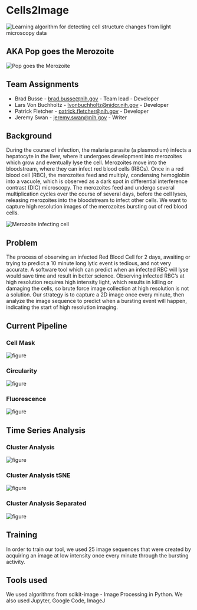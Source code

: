 # Cells2Image
![Learning algorithm for detecting cell structure changes from light microscopy data](images/Cover-Slide.jpg "Learning algorithm for detecting cell structure changes from light microscopy data")

## AKA Pop goes the Merozoite
![Pop goes the Merozoite](images/Cover-Slide-Funny.jpg "Pop goes the Merozoite!")

## Team Assignments
* Brad Busse - brad.busse@nih.gov - Team lead - Developer
* Lars Von Buchholtz - lvonbuchholtz@nidcr.nih.gov - Developer
* Patrick Fletcher - patrick.fletcher@nih.gov - Developer
* Jeremy Swan - jeremy.swan@nih.gov - Writer

## Background
During the course of infection, the malaria parasite (a plasmodium) infects a hepatocyte in the liver, where it undergoes development into merozoites which grow and eventually lyse the cell. Merozoites move into the bloodstream, where they can infect red blood cells (RBCs). Once in a red blood cell (RBC), the merozoites feed and multiply, condensing hemoglobin into a vacuole, which is observed as a dark spot in differential interference contrast (DIC) microscopy. The merozoites feed and undergo several multiplication cycles over the course of several days, before the cell lyses, releasing merozoites into the bloodstream to infect other cells. We want to capture high resolution images of the merozoites bursting out of red blood cells.

![Merozoite infecting cell](images/merozoite.jpg "Merozoite infecting cell")

## Problem
The process of observing an infected Red Blood Cell for 2 days, awaiting or trying to predict a 10 minute long lytic event is tedious, and not very accurate. A software tool which can predict when an infected RBC will lyse would save time and result in better science. Observing infected RBC’s at high resolution requires high intensity light, which results in killing or damaging the cells, so brute force image collection at high resolution is not a solution. Our strategy is to capture a 2D image once every minute, then analyze the image sequence to predict when a bursting event will happen, indicating the start of high resolution imaging. 

## Current Pipeline

### Cell Mask
![figure](images/cell_mask.png "Cell Mask")

### Circularity
![figure](images/circularity.png "Circularity")

### Fluorescence
![figure](images/fluorescence.png "Fluorescence")

## Time Series Analysis

### Cluster Analysis
![figure](images/cluster_analysis1.png "Cluster Analysis")

### Cluster Analysis tSNE
![figure](images/cluster_analysis_tSNE.png "Cluster Analysis tSNE")

### Cluster Analysis Separated
![figure](images/cluster_analysis_separated.png "Cluster Analysis Separated")

## Training
In order to train our tool, we used 25 image sequences that were created by acquiring an image at low intensity once every minute through the bursting activity.

## Tools used
We used algorithms from scikit-image - Image Processing in Python. We also used Jupyter, Google Code, ImageJ 
